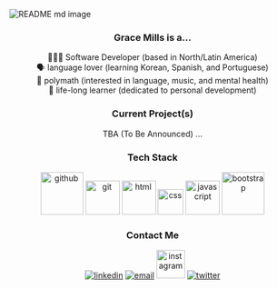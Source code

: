 ![README md image](https://user-images.githubusercontent.com/64663512/183472905-842fa0c6-c15a-4d68-8f6d-81a293635bf3.png)

<div align="center">
<h3> Grace Mills is a... </h3>
👩🏾‍💻 Software Developer (based in North/Latin America) <br>
🗣️ language lover (learning Korean, Spanish, and Portuguese) <br>
💞 polymath (interested in language, music, and mental health) <br>
🏫 life-long learner (dedicated to personal development) <br>
</div>

<div align="center">
<h3> Current Project(s) </h3>
TBA (To Be Announced) ...
</div>

<div align="center">
<h3> Tech Stack </h3>
<img src="https://user-images.githubusercontent.com/25181517/117364276-fc4eb280-aebd-11eb-92ba-8a6ef74b7313.png" width="75" alt="github"> <img src="https://user-images.githubusercontent.com/25181517/117364277-fc4eb280-aebd-11eb-8769-a3583c6a2037.png" width="60" alt="git"> <img src="https://user-images.githubusercontent.com/25181517/117447535-f00a3a00-af3d-11eb-89bf-45aaf56dbaf1.png" width="60" alt="html"> <img src="https://user-images.githubusercontent.com/25181517/117447663-0fa16280-af3e-11eb-8677-bcf8e4f8e298.png" width="45" alt="css"> <img src="https://user-images.githubusercontent.com/25181517/117447155-6a868a00-af3d-11eb-9cfe-245df15c9f3f.png" width="60" alt="javascript"> <img src="https://user-images.githubusercontent.com/25181517/121402101-c89df700-c959-11eb-8b4a-bbadf9e84b30.png" width="75" alt="bootstrap">
</div>

<div align="center">
<h3> Contact Me </h3>
<a href="https://www.linkedin.com/in/codebygrace" target="_blank"><img src="https://user-images.githubusercontent.com/64663512/183503084-b303b468-f1e0-4256-a851-0218f7c0313c.svg" width="" alt="linkedin"></a> <a href="mailto:gracemillswebdev@gmail.com" target="_blank"><img src="https://user-images.githubusercontent.com/64663512/183503324-280e95fe-393e-4f9c-8573-95e359d4675f.svg" width="" alt="email"></a> <a href="https://instagram.com/code.bygrace" target="_blank"><img src="https://user-images.githubusercontent.com/64663512/183503149-9d5a1a36-d717-47e6-9834-d192f9f2feb9.svg" width="50" alt="instagram"></a> <a href="https://twitter.com/codebygrace" target="_blank"><img src="https://user-images.githubusercontent.com/64663512/183503378-0c810256-da23-453a-8269-f0604163e505.svg" width="" alt="twitter"></a> 
</div>

<!---
grace-mills/grace-mills is a ✨ special ✨ repository because its `README.md` (this file) appears on your GitHub profile.
You can click the Preview link to take a look at your changes.
--->
